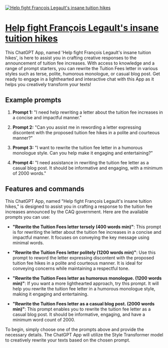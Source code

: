 [![Help fight François Legault's insane tuition hikes](https://files.oaiusercontent.com/file-SZovkZ9JTn1mWs0CXsgS42bP?se=2123-10-18T00%3A21%3A25Z&sp=r&sv=2021-08-06&sr=b&rscc=max-age%3D31536000%2C%20immutable&rscd=attachment%3B%20filename%3D5310a093-5285-47d1-8c69-2f5fcd861a25.png&sig=1JLnMGXSBMca9bHkNaNqyS26OX2HleMKvz%2Bv9ng4TeY%3D)](https://chat.openai.com/g/g-ReSorKLG3-help-fight-francois-legault-s-insane-tuition-hikes)

# [Help fight François Legault's insane tuition hikes](https://chat.openai.com/g/g-ReSorKLG3-help-fight-francois-legault-s-insane-tuition-hikes)

This ChatGPT App, named 'Help fight François Legault's insane tuition hikes', is here to assist you in crafting creative responses to the announcement of tuition fee increases. With access to knowledge and a range of prompt starters, you can rewrite the Tuition Fees letter in various styles such as terse, polite, humorous monologue, or casual blog post. Get ready to engage in a lighthearted and interactive chat with this App as it helps you creatively transform your texts!

## Example prompts

1. **Prompt 1:** "I need help rewriting a letter about the tuition fee increases in a concise and impactful manner."

2. **Prompt 2:** "Can you assist me in rewording a letter expressing discontent with the proposed tuition fee hikes in a polite and courteous manner?"

3. **Prompt 3:** "I want to rewrite the tuition fee letter in a humorous monologue style. Can you help make it engaging and entertaining?"

4. **Prompt 4:** "I need assistance in rewriting the tuition fee letter as a casual blog post. It should be informative and engaging, with a minimum of 2000 words."

## Features and commands

This ChatGPT App, named "Help fight François Legault's insane tuition hikes," is designed to assist you in crafting a response to the tuition fee increases announced by the CAQ government. Here are the available prompts you can use:

- **"Rewrite the Tuition Fees letter tersely (400 words min)"**: This prompt is for rewriting the letter about the tuition fee increases in a concise and impactful manner. It focuses on conveying the key message using minimal words.

- **"Rewrite the Tuition Fees letter politely (1200 words min)"**: Use this prompt to reword the letter expressing discontent with the proposed tuition fee hikes in a polite and courteous manner. It is ideal for conveying concerns while maintaining a respectful tone.

- **"Rewrite the Tuition Fees letter as humorous monologue. (1200 words min)"**: If you want a more lighthearted approach, try this prompt. It will help you rewrite the tuition fee letter in a humorous monologue style, making it engaging and entertaining.

- **"Rewrite the Tuition Fees letter as a casual blog post. (2000 words min)"**: This prompt enables you to rewrite the tuition fee letter as a casual blog post. It should be informative, engaging, and have a minimum word count of 2000.

To begin, simply choose one of the prompts above and provide the necessary details. The ChatGPT App will utilize the Style Transformer model to creatively rewrite your texts based on the chosen prompt.